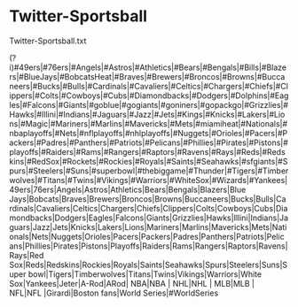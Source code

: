 Twitter-Sportsball
==================

Twitter-Sportsball.txt


(?i)#49ers|#76ers|#Angels|#Astros|#Athletics|#Bears|#Bengals|#Bills|#Blazers|#BlueJays|#BobcatsHeat|#Braves|#Brewers|#Broncos|#Browns|#Buccaneers|#Bucks|#Bulls|#Cardinals|#Cavaliers|#Celtics|#Chargers|#Chiefs|#Clippers|#Colts|#Cowboys|#Cubs|#Diamondbacks|#Dodgers|#Dolphins|#Eagles|#Falcons|#Giants|#goblue|#gogiants|#goniners|#gopackgo|#Grizzlies|#Hawks|#Illini|#Indians|#Jaguars|#Jazz|#Jets|#Kings|#Knicks|#Lakers|#Lions|#Magic|#Mariners|#Marlins|#Mavericks|#Mets|#miamiheat|#Nationals|#nbaplayoffs|#Nets|#nflplayoffs|#nhlplayoffs|#Nuggets|#Orioles|#Pacers|#Packers|#Padres|#Panthers|#Patriots|#Pelicans|#Phillies|#Pirates|#Pistons|#playoffs|#Raiders|#Rams|#Rangers|#Raptors|#Ravens|#Rays|#Reds|#Redskins|#RedSox|#Rockets|#Rockies|#Royals|#Saints|#Seahawks|#sfgiants|#Spurs|#Steelers|#Suns|#superbowl|#thebiggame|#Thunder|#Tigers|#Timberwolves|#Titans|#Twins|#Vikings|#Warriors|#WhiteSox|#Wizards|#Yankees|49ers|76ers|Angels|Astros|Athletics|Bears|Bengals|Blazers|Blue Jays|Bobcats|Braves|Brewers|Broncos|Browns|Buccaneers|Bucks|Bulls|Cardinals|Cavaliers|Celtics|Chargers|Chiefs|Clippers|Colts|Cowboys|Cubs|Diamondbacks|Dodgers|Eagles|Falcons|Giants|Grizzlies|Hawks|Illini|Indians|Jaguars|Jazz|Jets|Knicks|Lakers|Lions|Mariners|Marlins|Mavericks|Mets|Nationals|Nets|Nuggets|Orioles|Pacers|Packers|Padres|Panthers|Patriots|Pelicans|Phillies|Pirates|Pistons|Playoffs|Raiders|Rams|Rangers|Raptors|Ravens|Rays|Red Sox|Reds|Redskins|Rockies|Royals|Saints|Seahawks|Spurs|Steelers|Suns|Super bowl|Tigers|Timberwolves|Titans|Twins|Vikings|Warriors|White Sox|Yankees|Jeter|A-Rod|ARod| NBA|NBA | NHL|NHL | MLB|MLB | NFL|NFL |Girardi|Boston fans|World Series|#WorldSeries
